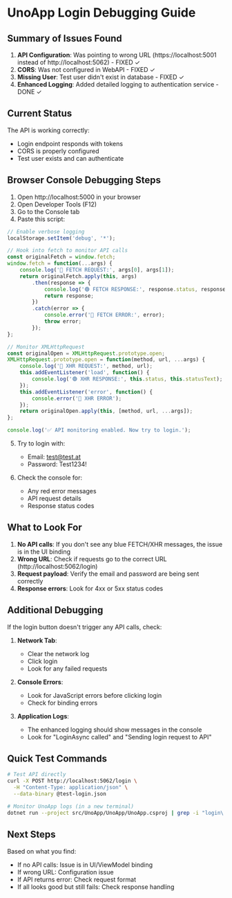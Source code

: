 # UnoApp Login Debugging Guide

## Summary of Issues Found

1. **API Configuration**: Was pointing to wrong URL (https://localhost:5001 instead of http://localhost:5062) - FIXED ✓
2. **CORS**: Was not configured in WebAPI - FIXED ✓ 
3. **Missing User**: Test user didn't exist in database - FIXED ✓
4. **Enhanced Logging**: Added detailed logging to authentication service - DONE ✓

## Current Status

The API is working correctly:
- Login endpoint responds with tokens
- CORS is properly configured
- Test user exists and can authenticate

## Browser Console Debugging Steps

1. Open http://localhost:5000 in your browser
2. Open Developer Tools (F12)
3. Go to the Console tab
4. Paste this script:

```javascript
// Enable verbose logging
localStorage.setItem('debug', '*');

// Hook into fetch to monitor API calls
const originalFetch = window.fetch;
window.fetch = function(...args) {
    console.log('🔵 FETCH REQUEST:', args[0], args[1]);
    return originalFetch.apply(this, args)
        .then(response => {
            console.log('🟢 FETCH RESPONSE:', response.status, response.statusText);
            return response;
        })
        .catch(error => {
            console.error('🔴 FETCH ERROR:', error);
            throw error;
        });
};

// Monitor XMLHttpRequest
const originalOpen = XMLHttpRequest.prototype.open;
XMLHttpRequest.prototype.open = function(method, url, ...args) {
    console.log('🔵 XHR REQUEST:', method, url);
    this.addEventListener('load', function() {
        console.log('🟢 XHR RESPONSE:', this.status, this.statusText);
    });
    this.addEventListener('error', function() {
        console.error('🔴 XHR ERROR');
    });
    return originalOpen.apply(this, [method, url, ...args]);
};

console.log('✅ API monitoring enabled. Now try to login.');
```

5. Try to login with:
   - Email: test@test.at
   - Password: Test1234!

6. Check the console for:
   - Any red error messages
   - API request details
   - Response status codes

## What to Look For

1. **No API calls**: If you don't see any blue FETCH/XHR messages, the issue is in the UI binding
2. **Wrong URL**: Check if requests go to the correct URL (http://localhost:5062/login)
3. **Request payload**: Verify the email and password are being sent correctly
4. **Response errors**: Look for 4xx or 5xx status codes

## Additional Debugging

If the login button doesn't trigger any API calls, check:

1. **Network Tab**: 
   - Clear the network log
   - Click login
   - Look for any failed requests

2. **Console Errors**:
   - Look for JavaScript errors before clicking login
   - Check for binding errors

3. **Application Logs**:
   - The enhanced logging should show messages in the console
   - Look for "LoginAsync called" and "Sending login request to API"

## Quick Test Commands

```bash
# Test API directly
curl -X POST http://localhost:5062/login \
  -H "Content-Type: application/json" \
  --data-binary @test-login.json

# Monitor UnoApp logs (in a new terminal)
dotnet run --project src/UnoApp/UnoApp/UnoApp.csproj | grep -i "login\|auth"
```

## Next Steps

Based on what you find:
- If no API calls: Issue is in UI/ViewModel binding
- If wrong URL: Configuration issue
- If API returns error: Check request format
- If all looks good but still fails: Check response handling